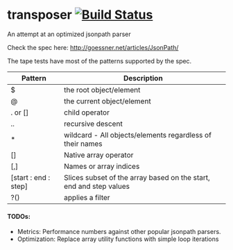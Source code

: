 transposer [![Build Status](https://travis-ci.org/krakenjs/kraken-devtools.png)](https://travis-ci.org/pvenkatakrishnan/transposer)
==========

An attempt at an optimized jsonpath parser

Check the spec here:
http://goessner.net/articles/JsonPath/

The tape tests have most of the patterns supported by the spec.

|  Pattern |  Description |
|---|---|
|  $ |  the root object/element |
|  @ |  the current object/element |
|  . or [] | child operator  |
|  .. | recursive descent |
| * | wildcard - All objects/elements regardless of their names |
| [] | Native array operator |
| [,] | Names or array indices |
| [start : end : step] | Slices subset of the array based on the start, end and step values |
| ?() | applies a filter |

#### TODOs:

* Metrics: Performance numbers against other popular jsonpath parsers.
* Optimization: Replace array utility functions with simple loop iterations

